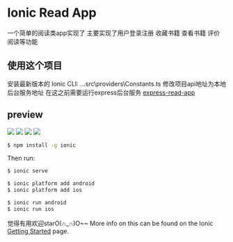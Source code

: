 Ionic Read App
=====================

一个简单的阅读类app实现了 主要实现了用户登录注册 收藏书籍 查看书籍 评价 阅读等功能

## 使用这个项目

安装最新版本的 Ionic CLI:
...src\providers\Constants.ts 
修改项目api地址为本地后台服务地址 
在这之前需要运行express后台服务 
[express-read-app](https://github.com/Taffyw/express-read-app)
## preview
![](http://www.feifei666.com/images/home.png)
![](http://www.feifei666.com/images/login.png)
![](http://www.feifei666.com/images/read.png)
![](http://www.feifei666.com/images/cont.png)
```bash
$ npm install -g ionic
```
Then run:

```bash
$ ionic serve
```
```bash
$ ionic platform add android
$ ionic platform add ios
```
```bash
$ ionic run android
$ ionic run ios
```
觉得有用欢迎starO(∩_∩)O~~
More info on this can be found on the Ionic [Getting Started](http://ionicframework.com/docs/v2/getting-started/) page.
